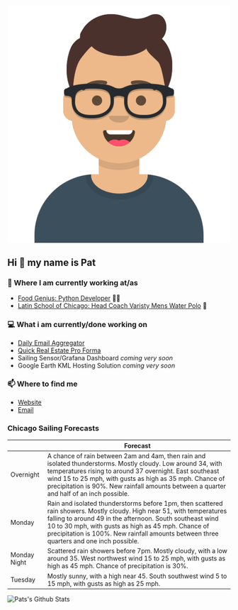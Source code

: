 [![Social banner for p-j-falconer](https://raw.githubusercontent.com/P-J-FALCONER/P-J-FALCONER/master/assets/avataaars.svg)](https://patfalconer.com/)
## Hi :wave: my name is Pat

### 💼 Where I am currently working at/as
- [Food Genius: Python Developer](https://getfoodgenius.com/) 🍔🐍
- [Latin School of Chicago: Head Coach Varisty Mens Water Polo](https://www.latinschool.org/) 🤽


### 💻 What i am currently/done working on
 - [Daily Email Aggregator](https://github.com/P-J-FALCONER/dott_daily_mail)
 - [Quick Real Estate Pro Forma](https://github.com/P-J-FALCONER/henry)
 - Sailing Sensor/Grafana Dashboard *coming very soon*
 - Google Earth KML Hosting Solution *coming very soon*

### 📫 Where to find me
 - [Website](https://patfalconer.com/)
 - [Email](mailto:patrick.j.falconer@gmail.com)


### Chicago Sailing Forecasts
|   | Forecast  |
|---|---|
| Overnight | A chance of rain between 2am and 4am, then rain and isolated thunderstorms. Mostly cloudy. Low around 34, with temperatures rising to around 37 overnight. East southeast wind 15 to 25 mph, with gusts as high as 35 mph. Chance of precipitation is 90%. New rainfall amounts between a quarter and half of an inch possible. |
| Monday | Rain and isolated thunderstorms before 1pm, then scattered rain showers. Mostly cloudy. High near 51, with temperatures falling to around 49 in the afternoon. South southeast wind 10 to 30 mph, with gusts as high as 45 mph. Chance of precipitation is 100%. New rainfall amounts between three quarters and one inch possible. |
| Monday Night | Scattered rain showers before 7pm. Mostly cloudy, with a low around 35. West northwest wind 15 to 25 mph, with gusts as high as 45 mph. Chance of precipitation is 30%. |
| Tuesday | Mostly sunny, with a high near 45. South southwest wind 5 to 15 mph, with gusts as high as 25 mph. |

![Pats's Github Stats](https://github-readme-stats.vercel.app/api?username=p-j-falconer&show_icons=true&theme=radical)

